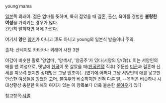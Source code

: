 young mama

[일본](%EC%9D%BC%EB%B3%B8.md)쪽 외래어. 젊은 엄마를 뜻하며, 특히 젊었을 때 결혼, 출산, 육아를 경험한
**불량한 여성**을 가리키는 경우가 많다.  
간단히 말하자면 욕에 가깝다.

여기서 **양**은 [양키](%EC%96%91%ED%82%A4.md)가 아니고 洋도 아니고 young의 일본식 발음이니 주의.

출처: 산세이도 카타카나 외래어 사전 3판

어감이 비슷한 말로 '양엄마', '양색시', '양공주'가 있다(서양의 양(洋)). 이는 서양인의 애를 밴 여성으로, 옛날에
[한국](%ED%95%9C%EA%B5%AD.md)이 못 살았을
때([한국전쟁](%ED%95%9C%EA%B5%AD%EC%A0%84%EC%9F%81.md) 직후) 주둔한
[미군](%EB%AF%B8%EA%B5%B0.md)과 결혼해 신세를 펴보려 했지만 상대방은 그냥 엔조이(...)였기에 어쩌다 그냥
서양인의 애를 낳고만 안습한 여성들을 칭했던 고어. [불여우](%EB%B6%88%EC%97%AC%EC%9A%B0.md)와 비슷하지만
전혀 다른 말. --목적은 비슷하나 시대상황상 충분한 이해의 여지가 있는 이 항목보다 더욱 불순한
[불여우](%EB%B6%88%EC%97%AC%EC%9A%B0.md)가 있다

참고항목:[샤멀](%EC%83%A4%EB%A9%80.md)

